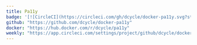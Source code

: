 ```yaml
---
title: Pa11y
badge: '[![CircleCI](https://circleci.com/gh/dcycle/docker-pa11y.svg?style=svg)](https://circleci.com/gh/dcycle/docker-pa11y)'
github: "https://github.com/dcycle/docker-pa11y"
docker: "https://hub.docker.com/r/dcycle/pa11y"
weekly: "https://app.circleci.com/settings/project/github/dcycle/docker-pa11y/triggers"
---
```


